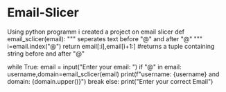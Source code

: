 # Email-Slicer
Using python programm i created  a project on email slicer
def email_sclicer(email):
    """
    seperates text before "@" and after "@"
    """
    i=email.index("@")
    return email[:i],email[i+1:]  #returns a tuple containing string before and after "@"


while True:
    email = input("Enter your email: ")
    if "@" in email:
        username,domain=email_sclicer(email)
        print(f"username: {username} and domain: {domain.upper()}")
        break
    else:
        print("Enter your correct Email")
